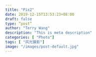```yaml
---
title: "Pix2"
date: 2019-12-15T13:53:23+08:00
draft: false
type: “post”
author: "Terry Wang"
description: "This is meta description"
categories: [ "Photo"]
tags: [ "风光摄影"]
image: "/images/post-default.jpg"
---
```

